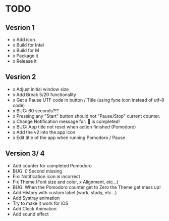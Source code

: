 # TODO

## Vesrion 1
- x Add icon
- x Build for Intel
- x Build for M
- x Package it
- x Release it

## Vesrion 2 
- x Adjust initial window size
- x Add Break 5/20 functionality
- x Get a Pause UTF code in button / Title (using fyne icon instead of utf-8 code)
- x BUG: 60 seconds?!?
- x Pressing any "Start" button should not "Pause/Stop" current counter.
- x Change Notification message for: 🍅 is completed!
- x BUG: App title not reset when action finished (Pomodoro)
- x Add the v2 into the app icon
- x Edit title of the app when running Pomodoro / Pause


## Version 3/ 4
- Add counter for completed Pomodoro
- BUG: 0 Second missing
- Fix: Notification icon is incorrect
- Fix Theme (Font size and color, x Alignment, etc...)
- BUG: When the Pomodoro counter get to Zero the Theme get mess up!
- Add History with custom label (work, study, etc...)
- Add Systray animation
- Try to make it work for iOS
- Add Clock Animation
- Add sound effect
